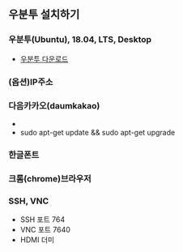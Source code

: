 ## 우분투 설치하기
### 우분투(Ubuntu), 18.04, LTS, Desktop
- [우분투 다운로드](https://ubuntu.com/#download)
### (옵션)IP주소
### 다음카카오(daumkakao)
- 
- sudo apt-get update && sudo apt-get upgrade
### 한글폰트
### 크롬(chrome)브라우저
### SSH, VNC
- SSH 포트 764
- VNC 포트 7640
- HDMI 더미
